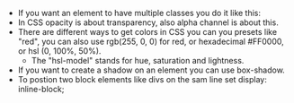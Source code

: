 - If you want an element to have multiple classes you do it like this:
  <div class="class_one class_two">
- In CSS opacity is about transparency, also alpha channel is about this.
- There are different ways to get colors in CSS you can you presets like "red", you can also use rgb(255, 0, 0) for red, or hexadecimal #FF0000, or hsl (0, 100%, 50%).
	- The "hsl-model" stands for hue, saturation and lightness.
- If you want to create a shadow on an element you can use box-shadow.
- To postion two block elements like divs on the sam line set display: inline-block;
